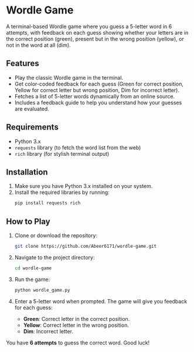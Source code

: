 # Wordle Game

A terminal-based Wordle game where you guess a 5-letter word in 6 attempts, with feedback on each guess showing whether your letters are in the correct position (green), present but in the wrong position (yellow), or not in the word at all (dim).

## Features

- Play the classic Wordle game in the terminal.
- Get color-coded feedback for each guess (Green for correct position, Yellow for correct letter but wrong position, Dim for incorrect letter).
- Fetches a list of 5-letter words dynamically from an online source.
- Includes a feedback guide to help you understand how your guesses are evaluated.
  
## Requirements

- Python 3.x
- `requests` library (to fetch the word list from the web)
- `rich` library (for stylish terminal output)

## Installation

1. Make sure you have Python 3.x installed on your system.
2. Install the required libraries by running:
    ```bash
    pip install requests rich
    ```

## How to Play

1. Clone or download the repository:
    ```bash
    git clone https://github.com/Abeer6171/wordle-game.git
    ```
2. Navigate to the project directory:
    ```bash
    cd wordle-game
    ```
3. Run the game:
    ```bash
    python wordle_game.py
    ```

4. Enter a 5-letter word when prompted. The game will give you feedback for each guess:
    - **Green**: Correct letter in the correct position.
    - **Yellow**: Correct letter in the wrong position.
    - **Dim**: Incorrect letter.

You have **6 attempts** to guess the correct word. Good luck!
